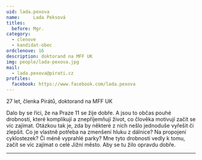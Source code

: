 ```yaml
---
uid: lada.pexova
name:     Lada Peksová
titles:
  before: Mgr.
category:
  - clenove
  - kandidat-obec
ordclenove: 16
description: doktorand na MFF UK
img: people/lada-pexova.jpg
mail:
  - lada.pexova@pirati.cz
profiles:
  facebook: https://www.facebook.com/lada.pexova
---
```


27 let, členka Pirátů, doktorand na MFF UK

Dalo by se říci, že na Praze 11 se žije dobře. A jsou to občas pouhé drobnosti, které komplikují a znepříjemňují život, co člověka motivují začít se víc zajímat. Otázkou tak je, zda by některé z nich nešlo jednoduše vyřešit či zlepšit. Co je vlastně potřeba na zmenšení hluku z dálnice? Na propojení cyklostezek? Či méně vyprahlé parky? Mne tyto drobnosti vedly k tomu, začít se víc zajímat o celé Jižní město. Aby se tu žilo opravdu dobře.


---
